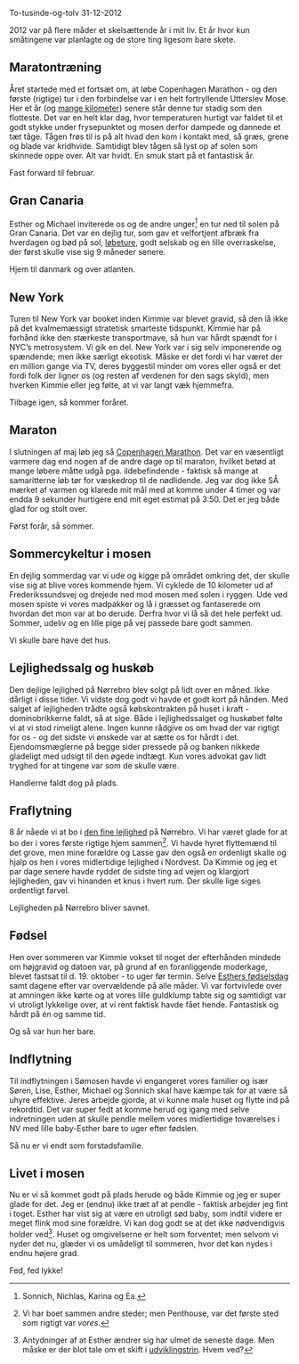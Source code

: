 To-tusinde-og-tolv
31-12-2012


2012 var på flere måder et skelsættende år i mit liv. Et år hvor kun småtingene var planlagte og de store ting ligesom bare skete.

## Maratontræning ##
Året startede med et fortsæt om, at løbe Copenhagen Marathon - og den første (rigtige) tur i den forbindelse var i en helt fortryllende Utterslev Mose. Her et år (og [mange kilometer][km]) senere står denne tur stadig som den flotteste. Det var en helt klar dag, hvor temperaturen hurtigt var faldet til et godt stykke under frysepunktet og mosen derfor dampede og dannede et tæt tåge. Tågen frøs til is på alt hvad den kom i kontakt med, så græs, grene og blade var kridhvide. Samtidigt blev tågen så lyst op af solen som skinnede oppe over. Alt var hvidt. En smuk start på et fantastisk år.

Fast forward til februar.

## Gran Canaria ##
Esther og Michael inviterede os og de andre unger[^1] en tur ned til solen på Gran Canaria. Det var en dejlig tur, som gav et velfortjent afbræk fra hverdagen og bød på sol, [løbeture][gc], godt selskab og en lille overraskelse, der først skulle vise sig 9 måneder senere.

Hjem til danmark og over atlanten.

## New York ##
Turen til New York var booket inden Kimmie var blevet gravid, så den lå ikke på det kvalmemæssigt stratetisk smarteste tidspunkt. Kimmie har på forhånd ikke den stærkeste transportmave, så hun var hårdt spændt for i NYC’s metrosystem. Vi gik en del. New York var i sig selv imponerende og spændende; men ikke særligt eksotisk. Måske er det fordi vi har været der en million gange via TV, deres byggestil minder om vores eller også er det fordi folk der ligner os (og resten af verdenen for den sags skyld), men hverken Kimmie eller jeg følte, at vi var langt væk hjemmefra.

Tilbage igen, så kommer foråret.

## Maraton ##
I slutningen af maj løb jeg så [Copenhagen Marathon][cm]. Det var en væsentligt varmere dag end nogen af de andre dage op til maraton, hvilket betød at mange løbere måtte udgå pga. ildebefindende - faktisk så mange at samaritterne løb tør for væskedrop til de nødlidende. Jeg var dog ikke SÅ mærket af varmen og klarede mit mål med at komme under 4 timer og var endda 9 sekunder hurtigere end mit eget estimat på 3:50. Det er jeg både glad for og stolt over.

Først forår, så sommer.

## Sommercykeltur i mosen ##
En dejlig sommerdag var vi ude og kigge på området omkring det, der skulle vise sig at blive vores kommende hjem. Vi cyklede de 10 kilometer ud af Frederikssundsvej og drejede ned mod mosen med solen i ryggen. Ude ved mosen spiste vi vores madpakker og lå i græsset og fantaserede om hvordan det mon var at bo derude. Derfra hvor vi lå så det hele perfekt ud. Sommer, udeliv og en lille pige på vej passede bare godt sammen.

Vi skulle bare have det hus.

## Lejlighedssalg og huskøb ##
Den dejlige lejlighed på Nørrebro blev solgt på lidt over en måned. Ikke dårligt i disse tider. Vi vidste dog godt vi havde et godt kort på hånden. Med salget af lejligheden trådte også købskontrakten på huset i kraft - dominobrikkerne faldt, så at sige. Både i lejlighedssalget og huskøbet følte vi at vi stod rimeligt alene. Ingen kunne rådgive os om hvad der var rigtigt for os - og det sidste vi ønskede var at sætte os for hårdt i det. Ejendomsmæglerne på begge sider pressede på og banken nikkede gladeligt med udsigt til den øgede indtægt. Kun vores advokat gav lidt tryghed for at tingene var som de skulle være.

Handlerne faldt dog på plads.

## Fraflytning ##
8 år nåede vi at bo i [den fine lejlighed][lejlighed] på Nørrebro. Vi har været glade for at bo der i vores første rigtige hjem sammen[^2]. Vi havde hyret flyttemænd til det grove, men mine forældre og Lasse gav den også en ordenligt skalle og hjalp os hen i vores midlertidige lejlighed i Nordvest. Da Kimmie og jeg et par dage senere havde ryddet de sidste ting ad vejen og klargjort lejligheden, gav vi hinanden et knus i hvert rum. Der skulle lige siges ordentligt farvel.

Lejligheden på Nørrebro bliver savnet.

## Fødsel ##
Hen over sommeren var Kimmie vokset til noget der efterhånden mindede om højgravid og datoen var, på grund af en foranliggende moderkage, blevet fastsat til d. 19. oktober - to uger før termin. Selve [Esthers fødselsdag][esthers_fodselsdag] samt dagene efter var overvældende på alle måder. Vi var fortvivlede over at amningen ikke kørte og at vores lille guldklump tabte sig og samtidigt var vi utroligt lykkelige over, at vi rent faktisk havde fået hende. Fantastisk og hårdt på én og samme tid.

Og så var hun her bare.

## Indflytning ##
Til indflytningen i Sømosen havde vi engangeret vores familier og især Søren, Lise, Esther, Michael og Sonnich skal have kæmpe tak for at være så uhyre effektive. Jeres arbejde gjorde, at vi kunne male huset og flytte ind på rekordtid. Det var super fedt at komme herud og igang med selve indretningen uden at skulle pendle mellem vores midlertidige toværelses i NV med lille baby-Esther bare to uger efter fødslen.

Så nu er vi endt som forstadsfamilie.

## Livet i mosen ##
Nu er vi så kommet godt på plads herude og både Kimmie og jeg er super glade for det. Jeg er (endnu) ikke træt af at pendle - faktisk arbejder jeg fint i toget. Esther har vist sig at være en utroligt sød baby, som indtil videre er meget flink mod sine forældre. Vi kan dog godt se at det ikke nødvendigvis holder ved[^3]. Huset og omgivelserne er helt som forventet; men selvom vi nyder det nu, glæder vi os umådeligt til sommeren, hvor det kan nydes i endnu højere grad.

Fed, fed lykke!

[^1]: Sonnich, Nichlas, Karina og Ea.
[^2]: Vi har boet sammen andre steder; men Penthouse, var det første sted som rigtigt var *vores*.
[^3]: Antydninger af at Esther ændrer sig har ulmet de seneste dage. Men måske er der blot tale om et skift i [udviklingstrin][]. Hvem ved?

[km]: /2012/uge16.html   
[gc]: /2012/uge3.html   
[cm]: /2012/maraton.html   
[lejlighed]: /2012/lejlighedssalg.html   
[esthers_fodselsdag]: /2012/foedselsdag.html   
[udviklingstrin]: http://www.vidunderligeuger.dk/om-bogen/hvad-handler-bogen-om   
